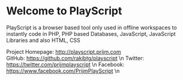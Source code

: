 Welcome to PlayScript
==========================


PlayScript is a browser based tool only used in offline workspaces to instantly code in PHP, PHP based Databases, JavaScript, JavaScript Libraries and also HTML, CSS

Project Homepage: http://playscript.prijm.com <br>
GitHub: https://github.com/rakibtg/playscript \n
Twitter: https://twitter.com/prijmplayscript \n
Facebook: https://www.facebook.com/PrijmPlayScript \n
